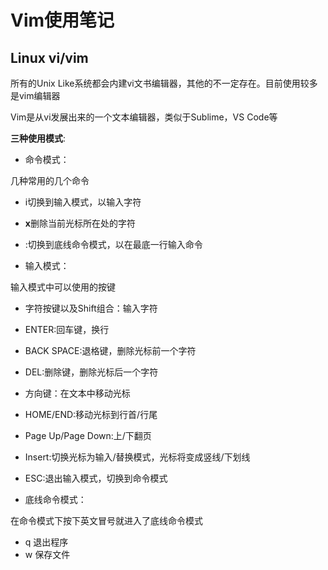 
# Vim使用笔记

## Linux vi/vim

所有的Unix Like系统都会内建vi文书编辑器，其他的不一定存在。目前使用较多是vim编辑器

Vim是从vi发展出来的一个文本编辑器，类似于Sublime，VS Code等

**三种使用模式**:
* 命令模式：

几种常用的几个命令
* i切换到输入模式，以输入字符
* **x**删除当前光标所在处的字符
* :切换到底线命令模式，以在最底一行输入命令

* 输入模式：

输入模式中可以使用的按键
* 字符按键以及Shift组合：输入字符
* ENTER:回车键，换行
* BACK SPACE:退格键，删除光标前一个字符
* DEL:删除键，删除光标后一个字符
* 方向键：在文本中移动光标
* HOME/END:移动光标到行首/行尾
* Page Up/Page Down:上/下翻页
* Insert:切换光标为输入/替换模式，光标将变成竖线/下划线
* ESC:退出输入模式，切换到命令模式

* 底线命令模式：

在命令模式下按下英文冒号就进入了底线命令模式
* q 退出程序
* w 保存文件

